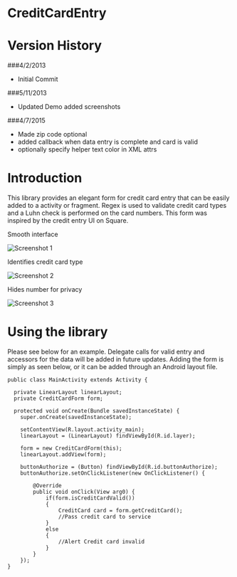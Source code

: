 CreditCardEntry
=========

# Version History

###4/2/2013
 - Initial Commit

###5/11/2013
 - Updated Demo added screenshots

###4/7/2015
 - Made zip code optional
 - added callback when data entry is complete and card is valid
 - optionally specify helper text color in XML attrs

# Introduction

This library provides an elegant form for credit card entry that can be easily added to a activity or fragment. Regex is used to validate credit card types and a Luhn check is performed on the card numbers. This form was inspired by the credit entry UI on Square.

Smooth interface

![][1]

Identifies credit card type

![][2]

Hides number for privacy

![][3]

# Using the library

Please see below for an example. Delegate calls for valid entry and accessors for the data will be added in future updates. Adding the form is simply as seen below, or it can be added through an Android layout file.

    public class MainActivity extends Activity {
  
      private LinearLayout linearLayout;
      private CreditCardForm form;
  
      protected void onCreate(Bundle savedInstanceState) {
        super.onCreate(savedInstanceState);
  
        setContentView(R.layout.activity_main);
    	linearLayout = (LinearLayout) findViewById(R.id.layer);
		
        form = new CreditCardForm(this);
    	linearLayout.addView(form);
    	
    	buttonAuthorize = (Button) findViewById(R.id.buttonAuthorize);
    	buttonAuthorize.setOnClickListener(new OnClickListener() {
    		
    		@Override
    		public void onClick(View arg0) {
    			if(form.isCreditCardValid())
    			{
    				CreditCard card = form.getCreditCard();
    				//Pass credit card to service
    			}
    			else
    			{
    				//Alert Credit card invalid
    			}
    		}
    	});
    }
    
[1]: https://raw.github.com/jgrana/CreditCardEntry/master/screenshot1.png "Screenshot 1"
[2]: https://raw.github.com/jgrana/CreditCardEntry/master/screenshot2.png "Screenshot 2"
[3]: https://raw.github.com/jgrana/CreditCardEntry/master/screenshot3.png "Screenshot 3"
